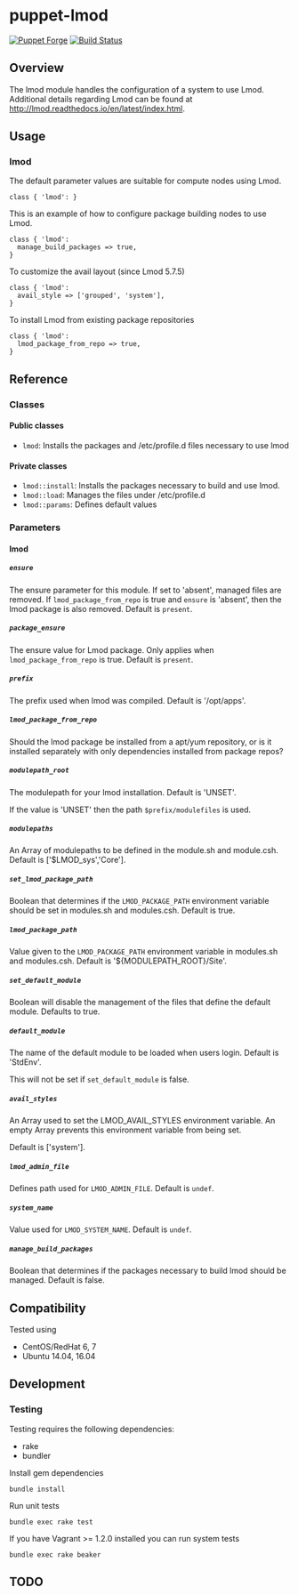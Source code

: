 # puppet-lmod

[![Puppet Forge](http://img.shields.io/puppetforge/v/treydock/lmod.svg)](https://forge.puppetlabs.com/treydock/lmod)
[![Build Status](https://travis-ci.org/treydock/puppet-lmod.png)](https://travis-ci.org/treydock/puppet-lmod)

## Overview

The lmod module handles the configuration of a system to use Lmod.  Additional details regarding Lmod can be found at http://lmod.readthedocs.io/en/latest/index.html.

## Usage

### lmod

The default parameter values are suitable for compute nodes using Lmod.

    class { 'lmod': }

This is an example of how to configure package building nodes to use Lmod.

    class { 'lmod':
      manage_build_packages => true,
    }

To customize the avail layout (since Lmod 5.7.5)

    class { 'lmod':
      avail_style => ['grouped', 'system'],
    }

To install Lmod from existing package repositories

    class { 'lmod':
      lmod_package_from_repo => true,
    }

## Reference

### Classes

#### Public classes

* `lmod`: Installs the packages and /etc/profile.d files necessary to use lmod

#### Private classes

* `lmod::install`: Installs the packages necessary to build and use lmod.
* `lmod::load`: Manages the files under /etc/profile.d
* `lmod::params`: Defines default values

### Parameters

#### lmod

##### `ensure`

The ensure parameter for this module.  If set to 'absent', managed files are removed.
If `lmod_package_from_repo` is true and `ensure` is 'absent', then the lmod package is also removed.
Default is `present`.

##### `package_ensure`

The ensure value for Lmod package.  Only applies when `lmod_package_from_repo` is true.  Default is `present`.

##### `prefix`

The prefix used when lmod was compiled.  Default is '/opt/apps'.

##### `lmod_package_from_repo`

Should the lmod package be installed from a apt/yum repository, or is
it installed separately with only dependencies installed from package
repos?

##### `modulepath_root`

The modulepath for your lmod installation.  Default is 'UNSET'.

If the value is 'UNSET' then the path `$prefix/modulefiles` is used.

##### `modulepaths`

An Array of modulepaths to be defined in the module.sh and module.csh.  Default is ['$LMOD_sys','Core'].

##### `set_lmod_package_path`

Boolean that determines if the `LMOD_PACKAGE_PATH` environment variable should be set in modules.sh and modules.csh.  Default is true.

##### `lmod_package_path`

Value given to the `LMOD_PACKAGE_PATH` environment variable in modules.sh and modules.csh.  Default is '${MODULEPATH_ROOT}/Site'.

##### `set_default_module`

Boolean will disable the management of the files that define the default module.  Defaults to true.

##### `default_module`

The name of the default module to be loaded when users login.  Default is 'StdEnv'.

This will not be set if `set_default_module` is false.

##### `avail_styles`

An Array used to set the LMOD_AVAIL_STYLES environment variable.  An empty Array prevents this environment variable from being set.

Default is ['system'].

##### `lmod_admin_file`

Defines path used for `LMOD_ADMIN_FILE`.  Default is `undef`.

##### `system_name`

Value used for `LMOD_SYSTEM_NAME`.  Default is `undef`.

##### `manage_build_packages`

Boolean that determines if the packages necessary to build lmod should be managed.  Default is false.

## Compatibility

Tested using

* CentOS/RedHat 6, 7
* Ubuntu 14.04, 16.04

## Development

### Testing

Testing requires the following dependencies:

* rake
* bundler

Install gem dependencies

    bundle install

Run unit tests

    bundle exec rake test

If you have Vagrant >= 1.2.0 installed you can run system tests

    bundle exec rake beaker

## TODO
